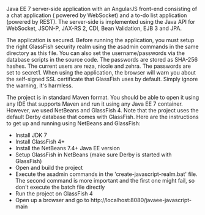 Java EE 7 server-side application with an AngularJS front-end consisting of a chat application (
powered by WebSocket) and a to-do list application (powered by REST). The server-side is implemented using 
the Java API for WebSocket, JSON-P, JAX-RS 2, CDI, Bean Validation, EJB 3 and JPA.

The application is secured. Before running the application, you must setup the right GlassFish security 
realm using the asadmin commands in the same directory as this file. You can also set the username/passwords 
via the database scripts in the source code. The passwords are stored as SHA-256
hashes. The current users are reza, nicole and zehra. The passwords are set to secret1. When using the 
application, the browser will warn you about the self-signed SSL certificate that GlassFish uses by default. 
Simply ignore the warning, it's harmless.

The project is in standard Maven format. You should be able to open it using any IDE that supports Maven and 
run it using any Java EE 7 container. However, we used NetBeans and GlassFish 4. Note that the project uses 
the default Derby database that comes with GlassFish. Here are the instructions to get up and running
using NetBeans and GlassFish:

* Install JDK 7
* Install GlassFish 4+
* Install the NetBeans 7.4+ Java EE version
* Setup GlassFish in NetBeans (make sure Derby is started with GlassFish)
* Open and build the project
* Execute the asadmin commands in the 'create-javascript-realm.bat' file. The second command is more 
  important and the first one might fail, so don't execute the batch file directly
* Run the project on GlassFish 4
* Open up a browser and go to http://localhost:8080/javaee-javascript-main